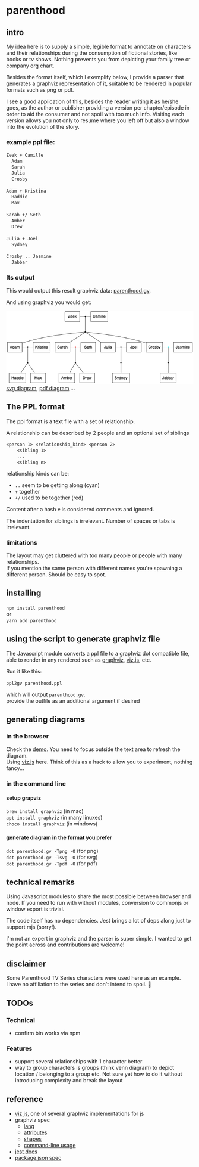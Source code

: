 # parenthood

## intro

My idea here is to supply a simple, legible format to annotate on characters
and their relationships during the consumption of fictional stories, like books or tv shows. Nothing prevents you from depicting your family tree or company org chart.

Besides the format itself, which I exemplify below, I provide a parser that generates a graphviz representation of it, suitable to be rendered in popular formats such as png or pdf.

I see a good application of this, besides the reader writing it as he/she goes, as the author or publisher providing a version per chapter/episode in order to aid the consumer and not spoil with too much info.
Visiting each version allows you not only to resume where you left off but also a window into the evolution of the story.

### example ppl file:

```
Zeek + Camille
  Adam
  Sarah
  Julia
  Crosby

Adam + Kristina
  Haddie
  Max

Sarah +/ Seth
  Amber
  Drew

Julia + Joel
  Sydney

Crosby .. Jasmine
  Jabbar
```

### Its output

This would output this result graphviz data: [parenthood.gv](public/parenthood.gv).

And using graphviz you would get:

![generated png diagram](public/parenthood.gv.png)  
[svg diagram](public/parenthood.gv.svg),
[pdf diagram](public/parenthood.gv.pdf) ...

## The PPL format

The ppl format is a text file with a set of relationship.

A relationship can be described by 2 people and an optional set of siblings

```
<person 1> <relationship_kind> <person 2>
    <sibling 1>
    ...
    <sibling n>
```

relationship kinds can be:

- `..` seem to be getting along (cyan)
- `+` together
- `+/` used to be together (red)

Content after a hash `#` is considered comments and ignored.

The indentation for siblings is irrelevant. Number of spaces or tabs is irrelevant.

### limitations

The layout may get cluttered with too many people or people with many relationships.  
If you mention the same person with different names you're spawning a different person. Should be easy to spot.

## installing

`npm install parenthood`  
or  
`yarn add parenthood`

## using the script to generate graphviz file

The Javascript module converts a ppl file to a graphviz dot compatible file,
able to render in any rendered such as [graphviz](http://graphviz.org/), [viz.js](http://viz-js.com/), etc.

Run it like this:

`ppl2gv parenthood.ppl`

which will output `parenthood.gv`.  
provide the outfile as an additional argument if desired

## generating diagrams

### in the browser

Check the [demo](https://josepedrodias.github.io/parenthood/public/demo.html).
You need to focus outside the text area to refresh the diagram.  
Using [viz.js](http://viz-js.com/) here.
Think of this as a hack to allow you to experiment, nothing fancy...

### in the command line

#### setup grapviz

`brew install graphviz` (in mac)  
`apt install graphviz` (in many linuxes)  
`choco install graphviz` (in windows)

#### generate diagram in the format you prefer

`dot parenthood.gv -Tpng -O` (for png)  
`dot parenthood.gv -Tsvg -O` (for svg)  
`dot parenthood.gv -Tpdf -O` (for pdf)

## technical remarks

Using Javascript modules to share the most possible between browser and node. If you need to run with without modules, conversion to commonjs or window export is trivial.

The code itself has no dependencies. Jest brings a lot of deps along just to support mjs (sorry!).

I'm not an expert in graphviz and the parser is super simple. I wanted to get the point across and contributions are welcome!

## disclaimer

Some Parenthood TV Series characters were used here as an example.  
I have no affiliation to the series and don't intend to spoil. 🙏

## TODOs

### Technical

- confirm bin works via npm

### Features

- support several relationships with 1 character better
- way to group characters is groups (think venn diagram) to depict location / belonging to a group etc. Not sure yet how to do it without introducing complexity and break the layout

## reference

- [viz.js](http://viz-js.com/), one of several graphviz implementations for js
- graphviz spec
  - [lang](https://www.graphviz.org/doc/info/lang.html)
  - [attributes](https://www.graphviz.org/doc/info/attrs.html)
  - [shapes](https://www.graphviz.org/doc/info/shapes.html)
  - [command-line usage](https://www.graphviz.org/doc/info/command.html)
- [jest docs](https://jestjs.io/docs/en/getting-started.html)
- [package.json spec](https://docs.npmjs.com/files/package.json)
